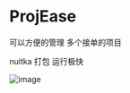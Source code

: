 # ProjEase

可以方便的管理 多个接单的项目

nuitka 打包 运行极快

![image](https://github.com/user-attachments/assets/2d8c0447-0361-42ce-a6a1-b681b5df4e3a)
